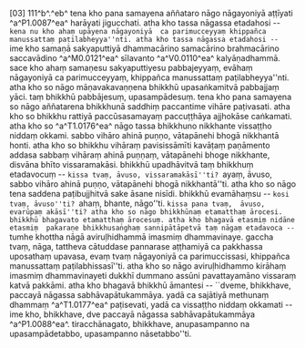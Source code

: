 [03] 111^b^.^eb^ tena kho pana samayena aññataro nāgo nāgayoniyā aṭṭīyati ^a^P1.0087^ea^ harāyati  jigucchati. atha kho tassa nāgassa etadahosi -- ``kena nu kho ahaṃ upāyena nāgayoniyā  ca parimucceyyaṃ khippañca manussattaṃ paṭilabheyya''nti. atha kho tassa nāgassa etadahosi --  ``ime kho samaṇā sakyaputtiyā dhammacārino samacārino brahmacārino saccavādino  ^a^M0.0121^ea^ sīlavanto ^a^V0.0110^ea^ kalyāṇadhammā. sace kho ahaṃ samaṇesu sakyaputtiyesu pabbajeyyaṃ,  evāhaṃ nāgayoniyā ca parimucceyyaṃ, khippañca manussattaṃ paṭilabheyya''nti. atha  kho so nāgo māṇavakavaṇṇena bhikkhū upasaṅkamitvā pabbajjaṃ yāci. taṃ bhikkhū pabbājesuṃ,  upasampādesuṃ. tena kho pana samayena so nāgo aññatarena bhikkhunā saddhiṃ paccantime  vihāre paṭivasati. atha kho so bhikkhu rattiyā paccūsasamayaṃ paccuṭṭhāya ajjhokāse  caṅkamati. atha kho so ^a^T1.0176^ea^ nāgo tassa bhikkhuno nikkhante vissaṭṭho niddaṃ okkami.  sabbo vihāro ahinā puṇṇo, vātapānehi bhogā nikkhantā honti. atha kho so  bhikkhu vihāraṃ pavisissāmīti kavāṭaṃ paṇāmento addasa sabbaṃ vihāraṃ ahinā puṇṇaṃ,  vātapānehi bhoge nikkhante, disvāna bhīto vissaramakāsi. bhikkhū upadhāvitvā  taṃ bhikkhuṃ etadavocuṃ -- ``kissa tvaṃ, āvuso, vissaramakāsī''ti? ``ayaṃ,  āvuso, sabbo vihāro ahinā puṇṇo, vātapānehi bhogā nikkhantā''ti. atha  kho so nāgo tena saddena paṭibujjhitvā sake āsane nisīdi. bhikkhū evamāhaṃsu --  ``kosi tvaṃ, āvuso''ti? ``ahaṃ, bhante, nāgo''ti. ``kissa pana tvaṃ,  āvuso, evarūpaṃ akāsī''ti? atha kho so nāgo bhikkhūnaṃ etamatthaṃ ārocesi.  bhikkhū bhagavato etamatthaṃ ārocesuṃ. atha kho bhagavā etasmiṃ nidāne etasmiṃ  pakaraṇe bhikkhusaṅghaṃ sannipātāpetvā taṃ nāgaṃ etadavoca -- ``tumhe khottha nāgā aviruḷhidhammā  imasmiṃ dhammavinaye. gaccha tvaṃ, nāga, tattheva cātuddase pannarase aṭṭhamiyā ca  pakkhassa uposathaṃ upavasa, evaṃ tvaṃ nāgayoniyā ca parimuccissasi, khippañca manussattaṃ  paṭilabhissasī''ti. atha kho so nāgo aviruḷhidhammo kirāhaṃ imasmiṃ dhammavinayeti  dukkhī dummano assūni pavattayamāno vissaraṃ katvā pakkāmi. atha kho bhagavā bhikkhū  āmantesi -- ``dveme, bhikkhave, paccayā nāgassa sabhāvapātukammāya. yadā ca sajātiyā  methunaṃ dhammaṃ ^a^T1.0177^ea^ paṭisevati, yadā ca vissaṭṭho niddaṃ okkamati -- ime kho, bhikkhave, dve  paccayā nāgassa sabhāvapātukammāya ^a^P1.0088^ea^. tiracchānagato, bhikkhave, anupasampanno  na upasampādetabbo, upasampanno nāsetabbo''ti.